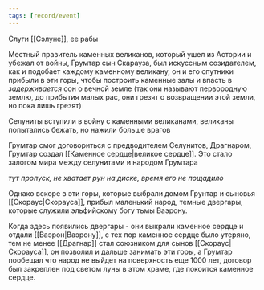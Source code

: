 ```yaml
---
tags: [record/event]
---
```


Слуги [[Сэлуне]], ее рабы

Местный правитель каменных великанов, который ушел из Астории и убежал от войны, Грумтар сын Скарауза, был искуссным созидателем, как и подобает каждому каменному великану, он и его спутники прибыли в эти горы, чтобы построить каменные залы и впасть в *задерживается* сон о вечной земле (так они называют первородную землю, до прибытия малых рас, они грезят о возвращении этой земли, но пока лишь грезят)

Селуниты вступили в войну с каменными великанами, великаны попытались бежать, но нажили больше врагов

Грумтар смог договориться с предводителем Селунитов, Драгнаром, Грумтар создал [[Каменное сердце|великое сердце]]. Это стало залогом мира между селунитами и народом Грумтара

*тут пропуск, не хватает рун на диске, время его не пощадило*

Однако вскоре в эти горы, которые выбрали домом Грунтар и сыновья [[Скораус|Скорауса]], прибыл маленький народ, темные двергары, которые служили эльфийскому богу тьмы Ваэрону.

Когда здесь появились двергары - они выкрали каменное сердце и отдали [[Ваэрон|Ваэрону]], с тех пор каменное сердце было утеряно, тем не менее [[Драгнар]] стал союзником для сынов [[Скораус|Скорауса]], он позволил и дальше занимать эти горы, а Грумтар пообещал что народ не выйдет на поверхность еще 1000 лет, договор был закреплен под светом луны в этом храме, где покоится каменное сердце.
